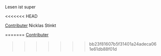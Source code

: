 Lesen ist super

<<<<<<< HEAD

[Contributer](./contributer.md)
Nicklas Stinkt

=======
[Contributer](./contributer.md)
>>>>>>> bb23f81607b5f31401a24adeca061e61db88f01d
